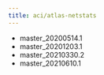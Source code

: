 ```yaml
---
title: aci/atlas-netstats
---
```

- master_20200514.1
- master_20201203.1
- master_20210330.2
- master_20210610.1
